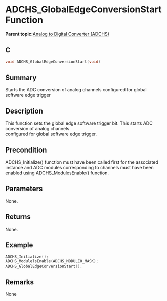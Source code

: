 # ADCHS\_GlobalEdgeConversionStart Function

**Parent topic:**[Analog to Digital Converter \(ADCHS\)](GUID-8740EC52-3365-4B31-B19A-227EC55268DD.md)

## C

```c
void ADCHS_GlobalEdgeConversionStart(void)
```

## Summary

Starts the ADC conversion of analog channels configured for global software edge trigger

## Description

This function sets the global edge software trigger bit. This starts ADC conversion of analog channels<br />configured for global software edge trigger.

## Precondition

ADCHS\_Initialize\(\) function must have been called first for the associated instance and ADC modules corresponding to channels must have been enabled using ADCHS\_ModulesEnable\(\) function.

## Parameters

None.

## Returns

None.

## Example

```c
ADCHS_Initialize();
ADCHS_ModulelsEnable(ADCHS_MODULE0_MASK);
ADCHS_GlobalEdgeConversionStart();
```

## Remarks

None

